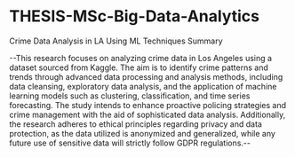 # THESIS-MSc-Big-Data-Analytics
Crime Data Analysis in LA Using ML Techniques
Summary

--This research focuses on analyzing crime data in Los Angeles using a dataset sourced from Kaggle. The aim is to identify crime patterns and trends through advanced data processing and analysis methods, including data cleansing, exploratory data analysis, and the application of machine learning models such as clustering, classification, and time series forecasting. The study intends to enhance proactive policing strategies and crime management with the aid of sophisticated data analysis. Additionally, the research adheres to ethical principles regarding privacy and data protection, as the data utilized is anonymized and generalized, while any future use of sensitive data will strictly follow GDPR regulations.--
